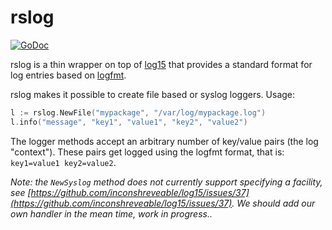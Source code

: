 # rslog
[![GoDoc](https://godoc.org/github.com/rightscale/rslog?status.svg)](https://godoc.org/github.com/rightscale/rslog)

rslog is a thin wrapper on top of [log15](https://github.com/inconshreveable/log15) that provides
a standard format for log entries based on [logfmt](https://brandur.org/logfmt).

rslog makes it possible to create file based or syslog loggers. Usage:
```go
l := rslog.NewFile("mypackage", "/var/log/mypackage.log")
l.info("message", "key1", "value1", "key2", "value2")
```
The logger methods accept an arbitrary number of key/value pairs (the log "context"). These pairs
get logged using the logfmt format, that is: `key1=value1 key2=value2`.

_Note: the `NewSyslog` method does not currently support specifying a facility, see
[https://github.com/inconshreveable/log15/issues/37](https://github.com/inconshreveable/log15/issues/37).
We should add our own handler in the mean time, work in progress.._
